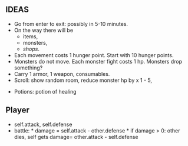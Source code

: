 IDEAS
-----
* Go from enter to exit: possibly in 5-10 minutes.
* On the way there will be 
	+ items, 
	+ monsters, 
	- *shops*.
* Each movement costs 1 hunger point. Start with 10 hunger points.
* Monsters do not move. Each monster fight costs 1 hp. Monsters drop something?
* Carry 1 armor, 1 weapon, consumables.
* Scroll: show random room, reduce monster hp by x 1 - 5, 
+ Potions: potion of healing

Player
------
* self.attack, self.defense
* battle:
		* damage = self.attack - other.defense
		* if damage > 0: other dies, self gets damage= other.attack - self.defense
		
